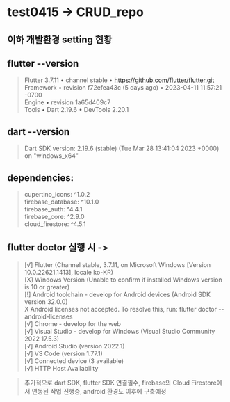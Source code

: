 # test0415 -> CRUD_repo
## 이하 개발환경 setting 현황

## flutter --version   
>Flutter 3.7.11 • channel stable • https://github.com/flutter/flutter.git   
>Framework • revision f72efea43c (5 days ago) • 2023-04-11 11:57:21 -0700   
>Engine • revision 1a65d409c7   
>Tools • Dart 2.19.6 • DevTools 2.20.1   

## dart --version   
> Dart SDK version: 2.19.6 (stable) (Tue Mar 28 13:41:04 2023 +0000) on "windows_x64"   


## dependencies:   
> cupertino_icons: ^1.0.2   
> firebase_database: ^10.1.0   
> firebase_auth: ^4.4.1   
> firebase_core: ^2.9.0   
> cloud_firestore: ^4.5.1   

## flutter doctor 실행 시 ->
> [√] Flutter (Channel stable, 3.7.11, on Microsoft Windows [Version 10.0.22621.1413], locale ko-KR)   
> [X] Windows Version (Unable to confirm if installed Windows version is 10 or greater)   
> [!] Android toolchain - develop for Android devices (Android SDK version 32.0.0)   
>     X Android licenses not accepted. To resolve this, run: flutter doctor --android-licenses   
> [√] Chrome - develop for the web   
> [√] Visual Studio - develop for Windows (Visual Studio Community 2022 17.5.3)   
> [√] Android Studio (version 2022.1)   
> [√] VS Code (version 1.77.1)   
> [√] Connected device (3 available)   
> [√] HTTP Host Availability   

> 추가적으로 dart SDK, flutter SDK 연결필수, firebase의 Cloud Firestore에서 연동된 작업 진행중, android 환경도 이후에 구축예정
